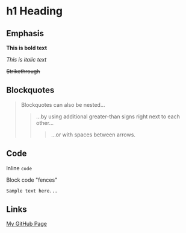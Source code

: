 

# h1 Heading

## Emphasis

**This is bold text**

*This is italic text*

~~Strikethrough~~

## Blockquotes

> Blockquotes can also be nested...
>> ...by using additional greater-than signs right next to each other...
> > > ...or with spaces between arrows.

## Code

Inline `code`

Block code "fences"

```
Sample text here...
```

## Links

[My GitHub Page](http://https://github.com/totoroot)
